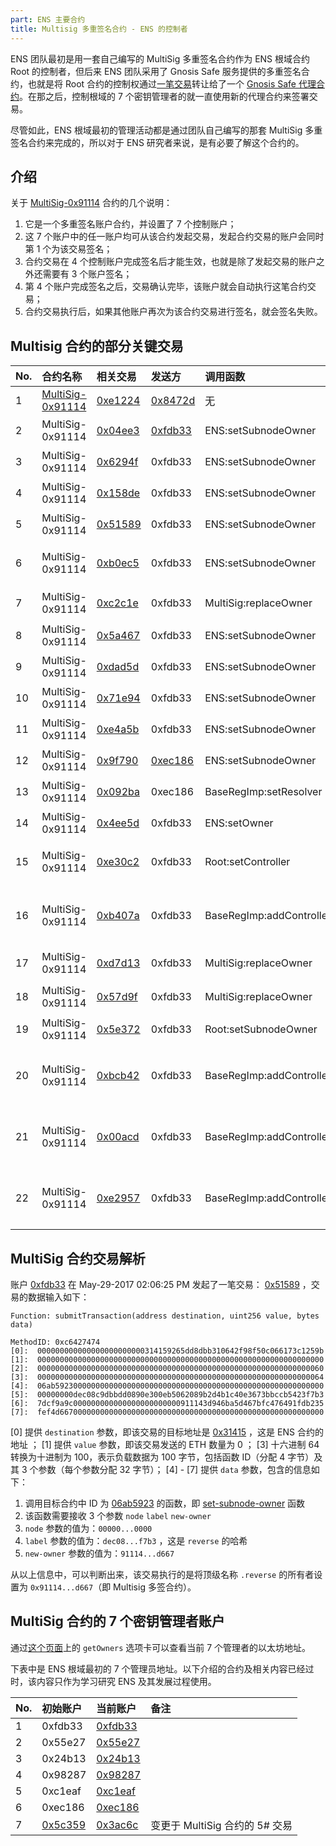 ```yaml
---
part: ENS 主要合约
title: Multisig 多重签名合约 - ENS 的控制者
---
```



ENS 团队最初是用一套自己编写的 MultiSig 多重签名合约作为 ENS 根域合约 Root 的控制者，但后来 ENS 团队采用了 Gnosis Safe 服务提供的多重签名合约，也就是将 Root 合约的控制权通过[一笔交易](https://cn.etherscan.com/tx/0x78c7eb4db4de4588b7c9abab3cf44c58e58b66aad3157aa146f10f61d00be7a5)转让给了一个 [Gnosis Safe 代理合约](https://cn.etherscan.com/address/0xcf60916b6cb4753f58533808fa610fcbd4098ec0)。在那之后，控制根域的 7 个密钥管理者的就一直使用新的代理合约来签署交易。

尽管如此，ENS 根域最初的管理活动都是通过团队自己编写的那套 MultiSig 多重签名合约来完成的，所以对于 ENS 研究者来说，是有必要了解这个合约的。

## 介绍

关于 [MultiSig-0x91114](https://cn.etherscan.com/address/0x911143d946ba5d467bfc476491fdb235fef4d667) 合约的几个说明：

1. 它是一个多重签名账户合约，并设置了 7 个控制账户；
2. 这 7 个账户中的任一账户均可从该合约发起交易，发起合约交易的账户会同时第 1 个为该交易签名；
3. 合约交易在 4 个控制账户完成签名后才能生效，也就是除了发起交易的账户之外还需要有 3 个账户签名；
4. 第 4 个账户完成签名之后，交易确认完毕，该账户就会自动执行这笔合约交易；
5. 合约交易执行后，如果其他账户再次为该合约交易进行签名，就会签名失败。

## Multisig 合约的部分关键交易

| No. | 合约名称 | 相关交易 | 发送方 | 调用函数 | 备注 |
| :--- | :--- | :--- | :--- | :--- | :--- |
| 1 | [MultiSig-0x91114](https://cn.etherscan.com/address/0x911143d946ba5d467bfc476491fdb235fef4d667) | [0xe1224](https://cn.etherscan.com/tx/0xe12246c66ecc4e6b74d3455806e69c0f522063557dd62a9baba9c1bb3d025e38 "Mar-13-2017 05:33:20 AM") | [0x8472d](https://cn.etherscan.com/address/0x8472d6206f381ebf71a174b9de9e61b0e1962da4) | 无 | Multisig 合约创建 |
| 2 | MultiSig-0x91114 | [0x04ee3](https://cn.etherscan.com/tx/0x04ee3beb4642bd711d881557218f1341d352d6b2534cda8dd0ad578b7ed1d6d8 "Mar-14-2017 07:42:09 AM") | [0xfdb33](https://cn.etherscan.com/address/0xfdb33f8ac7ce72d7d4795dd8610e323b4c122fbb) | ENS:setSubnodeOwner | 0#：设置 .eth 的所有者为 [TempRegistrar-0x18c6c](https://cn.etherscan.com/address/0x18c6ce63b7a10daba7cfe5edd375fcef0b83cd39#code) |
| 3 | MultiSig-0x91114 | [0x6294f](https://cn.etherscan.com/tx/0x6294f79fd9893a6466cbf1f3cd11b013126fbeb49b3edea6b9b5d8db3d26ffc3 "Mar-14-2017 01:48:13 PM") | 0xfdb33 | ENS:setSubnodeOwner | 1#：设置 .eth 所有者为 0x00000 |
| 4 | MultiSig-0x91114 | [0x158de](https://cn.etherscan.com/tx/0x158de0666c49884497210921baad8817b7c02184b403a67570becd36e92e98db "Apr-26-2017 07:26:25 PM") | 0xfdb33 | ENS:setSubnodeOwner | 2#：设置 .eth 所有者为 [TempRegistrar-0x6090a](https://cn.etherscan.com/address/0x6090a6e47849629b7245dfa1ca21d94cd15878ef#code) |
| 5 | MultiSig-0x91114 | [0x51589](https://cn.etherscan.com/tx/0x51589fdfaae37961d77596a7cea4871f87b4ca73100b6ae2888d302800d174be "May-29-2017 02:06:25 PM") | 0xfdb33 | ENS:setSubnodeOwner | 3#：设置 .reverse 所有者为 [MultiSig-0x91114](https://cn.etherscan.com/address/0x911143d946ba5d467bfc476491fdb235fef4d667) |
| 6 | MultiSig-0x91114 | [0xb0ec5](https://cn.etherscan.com/tx/0xb0ec55233886f8f3a2a03aed82a81ac55323ffe2b19c3955cf4c1054e0b0f6c0 "May-29-2017 02:14:45 PM") | 0xfdb33 | ENS:setSubnodeOwner | 4#：设置 .addr.reverse 所有者为 [ReverseRegistrar-0x9062c](https://cn.etherscan.com/address/0x9062c0a6dbd6108336bcbe4593a3d1ce05512069#code) |
| 7 | MultiSig-0x91114 | [0xc2c1e](https://cn.etherscan.com/tx/0xc2c1eb50442f2c904957b24d6ec8d4c75f03b53926dfee51d6fc711d17da710e "May-29-2017 02:14:45 PM") | 0xfdb33 | MultiSig:replaceOwner | 5#：将多重账户中 [0x5c359](https://cn.etherscan.com/address/0x5c35939706c8b4c8d8f95801a9c903de9a2af937) 替换为 [0x3ac6c](https://cn.etherscan.com/address/0x3ac6cb2ccfd8c8aae3ba31d7ed44c20d241b16a4) |
| 8 | MultiSig-0x91114 | [0x5a467](https://cn.etherscan.com/tx/0x5a467dec07101b987c9de405059f1b95e7cb2b10dd8fc78837e85f2eae379e31 "Aug-29-2018 03:19:23 PM") | 0xfdb33 | ENS:setSubnodeOwner | 6#：设置 .xyz 所有者为 [DNSRegistrar-0xf7004](https://cn.etherscan.com/address/0xf7004095d2d81fe3b5937241c106aace6d6e8e4a#code) |
| 9 | MultiSig-0x91114 | [0xdad5d](https://cn.etherscan.com/tx/0xdad5de00ada30a9a0091fcba596aa344860c1aec19eab321b9e39e3ae5744c28 "Aug-29-2018 03:20:01 PM") | 0xfdb33 | ENS:setSubnodeOwner | 7#：设置 .luxe 所有者为 [0x765b1](https://cn.etherscan.com/address/0x765b1171c917d842b7536de3155d709f3428c981) |
| 10 | MultiSig-0x91114 | [0x71e94](https://cn.etherscan.com/tx/0x71e94b941236acbc4a483d6e6941bedbafc9cb2b025b123ded66dce6ef1e33bb "Jan-06-2019 10:18:08 PM") | 0xfdb33 | ENS:setSubnodeOwner | 8#：设置 .kred 所有者为 [0x56ca9](https://cn.etherscan.com/address/0x56ca9514363f68d622931dce1566070f86ce5550) |
| 11 | MultiSig-0x91114 | [0xe4a5b](https://cn.etherscan.com/tx/0xe4a5b8a99153ad0ea36d8acf39018c3ecf6808df35f554f8f1cd9ec3358bd6d4 "Feb-11-2019 10:39:54 PM") | 0xfdb33 | ENS:setSubnodeOwner | 9#：设置 .club 所有者为 [0x1eb4b](https://cn.etherscan.com/address/0x1eb4b8506fca65e6b229e346dfbfd349956a66e3) |
| 12 | MultiSig-0x91114 | [0x9f790](https://cn.etherscan.com/tx/0x9f790575492b18f349d16f098b39eec0e5550afee4bb7f4ea43dc9e5e6cbf872 "Apr-30-2019 12:20:56 PM") | [0xec186](https://cn.etherscan.com/address/0xec1867e2597b1499e34210cd0cc086924f0d0ebe) | ENS:setSubnodeOwner | a#：设置 .eth 所有者为 [BaseRegImp-0xfac7b](https://cn.etherscan.com/address/0xfac7bea255a6990f749363002136af6556b31e04#code) |
| 13 | MultiSig-0x91114 | [0x092ba](https://cn.etherscan.com/tx/0x092ba91e4d019dfabf5a182b03b26ee1672e5db30669fe8521a50649ab40beba "Apr-30-2019 12:26:07 PM") | 0xec186 | BaseRegImp:setResolver | b#：设置 .eth 的解析器为 [OwnedResolver-0x97683](https://cn.etherscan.com/address/0x97683a370239817cf33ec2c2ad3b3a1884571f69#code) |
| 14 | MultiSig-0x91114 | [0x4ee5d](https://cn.etherscan.com/tx/0x4ee5d7a187519d6786540fa3dbe2ae5fc434237bc98307802c2a54aec55722ad "May-31-2019 12:31:31 AM") | 0xfdb33 | ENS:setOwner | c#：设置根域的所有者为 [Root-0x28508](https://cn.etherscan.com/address/0x285088c75a8508664ad77df63e2d60a408e5284a#code) |
| 15 | MultiSig-0x91114 | [0xe30c2](https://cn.etherscan.com/tx/0xe30c288d9a3f5b2eb4b717209fec83f9d95a74fd9ffeca021f7508c0571f3e9b "Jun-05-2019 02:32:17 AM") | 0xfdb33 | Root:setController | d#：设置 [NameBazaarRescue-0x2a2a1](https://cn.etherscan.com/address/0x2a2a19b4f47cd6a752dae1bd1096a74fece93342#code) 为 Root 管理员 |
| 16 | MultiSig-0x91114 | [0xb407a](https://cn.etherscan.com/tx/0xb407a385b90af8bdd11c123323f06f0471883b9b5b881c4d4c05ea53947a8253 "Jul-21-2019 10:20:31 PM") | 0xfdb33 | BaseRegImp:addController | e#：添加 [ShortNameClaims-0xf7c83](https://cn.etherscan.com/address/0xf7c83bd0c50e7a72b55a39fe0dabf5e3a330d749#code) 为 [BaseRegImp-0xfac7b](https://cn.etherscan.com/address/0xfac7bea255a6990f749363002136af6556b31e04#code) 管理员 |
| 17 | MultiSig-0x91114 | [0xd7d13](https://cn.etherscan.com/tx/0xd7d1338e2992a91f40481cc8da417206771ca66701f8870c5ea3f83ba006d4f4 "Jul-21-2019 10:24:36 PM") | 0xfdb33 | MultiSig:replaceOwner | f# (!)：将多重账户中 [0xfdb33](https://cn.etherscan.com/address/0xfdb33f8ac7ce72d7d4795dd8610e323b4c122fbb) 替换为 [0xb8c2c](https://cn.etherscan.com/address/0xb8c2c29ee19d8307cb7255e1cd9cbde883a267d5) |
| 18 | MultiSig-0x91114 | [0x57d9f](https://cn.etherscan.com/tx/0x57d9f7e86118cb0cff6df49e1ad57d0161c18506d3ce4580ca2f9bc26d2c00b4 "Aug-13-2019 08:55:54 PM") | 0xfdb33 | MultiSig:replaceOwner | 10# (!)：将多重账户中 [0xfdb33](https://cn.etherscan.com/address/0xfdb33f8ac7ce72d7d4795dd8610e323b4c122fbb) 替换为 [0xb8c2c](https://cn.etherscan.com/address/0xb8c2c29ee19d8307cb7255e1cd9cbde883a267d5) |
| 19 | MultiSig-0x91114 | [0x5e372](https://cn.etherscan.com/tx/0x5e37279847698f60c1b7743404f6c1b7b5b8a06c21dd8018425cbb4de2d930a0 "Aug-13-2019 08:59:00 PM") | 0xfdb33 | Root:setSubnodeOwner | 11#：设置 .art 所有者为 [0xbaf54](https://cn.etherscan.com/address/0xbaf547935ac43004f6926140512fcaefcfd534c5) |
| 20 | MultiSig-0x91114 | [0xbcb42](https://cn.etherscan.com/tx/0xbcb4275bcc94d0d625a1907b69285cd13d63e4d9438de99a8e648e957c0992ae "Sep-05-2019 12:45:34 AM") | 0xfdb33 | BaseRegImp:addController | 12#：添加 [ShortNameAuctionController](https://cn.etherscan.com/address/0x699c7f511c9e2182e89f29b3bfb68bd327919d17#code) 为 [BaseRegImp-0xfac7b](https://cn.etherscan.com/address/0xfac7bea255a6990f749363002136af6556b31e04#code) 管理员 |
| 21 | MultiSig-0x91114 | [0x00acd](https://cn.etherscan.com/tx/0x00acd178479f5f2b0cdd4ab509ccddf0744a85763de77d14f0c694bfb1ce6daf "Nov-04-2019 01:40:18 AM") | 0xfdb33 | BaseRegImp:addController | 13#：添加 [ETHRegistrarController-0xb22c1](https://cn.etherscan.com/address/0xb22c1c159d12461ea124b0deb4b5b93020e6ad16#code) 为 BaseRegImp-0xfac7b 管理员 |
| 22 | MultiSig-0x91114 | [0xe2957](https://cn.etherscan.com/tx/0xe29573870e013b92d26450a9cb0b2c5172a31ac591404fd66053be1f89fd2bf6 "Nov-06-2019 05:48:27 PM") | 0xfdb33 | BaseRegImp:addController | 14# (?)：添加 [ETHRegistrarController-0xd931ab](https://cn.etherscan.com/address/0xd931ab1c9df3eb507edd074c8182017b6f1e672b#code) 为 BaseRegImp 管理员 |

## MultiSig 合约交易解析

账户 [0xfdb33](https://cn.etherscan.com/address/0xfdb33f8ac7ce72d7d4795dd8610e323b4c122fbb) 在 May-29-2017 02:06:25 PM 发起了一笔交易： [0x51589](https://cn.etherscan.com/tx/0x51589fdfaae37961d77596a7cea4871f87b4ca73100b6ae2888d302800d174be) ，交易的数据输入如下：

``` text
Function: submitTransaction(address destination, uint256 value, bytes data)

MethodID: 0xc6427474
[0]:  000000000000000000000000314159265dd8dbb310642f98f50c066173c1259b
[1]:  0000000000000000000000000000000000000000000000000000000000000000
[2]:  0000000000000000000000000000000000000000000000000000000000000060
[3]:  0000000000000000000000000000000000000000000000000000000000000064
[4]:  06ab592300000000000000000000000000000000000000000000000000000000
[5]:  00000000dec08c9dbbdd0890e300eb5062089b2d4b1c40e3673bbccb5423f7b3
[6]:  7dcf9a9c000000000000000000000000911143d946ba5d467bfc476491fdb235
[7]:  fef4d66700000000000000000000000000000000000000000000000000000000
```

[0] 提供 `destination` 参数，即该交易的目标地址是 [0x31415](https://cn.etherscan.com/address/0x314159265dd8dbb310642f98f50c066173c1259b) ，这是 ENS 合约的地址 ；
[1] 提供 `value` 参数，即该交易发送的 ETH 数量为 0 ；
[3] 十六进制 64 转换为十进制为 100，表示负载数据为 100 字节，包括函数 ID（分配 4 字节）及其 3 个参数（每个参数分配 32 字节）；
[4] - [7] 提供 `data` 参数，包含的信息如下：

1. 调用目标合约中 ID 为 [06ab5923](https://github.com/ensdomains/ens/blob/master/contracts/ENS.lll#L25) 的函数，即 [set-subnode-owner](https://github.com/ensdomains/ens/blob/master/contracts/ENS.lll#L223) 函数
2. 该函数需要接收 3 个参数 `node` `label` `new-owner`
3. `node` 参数的值为：`00000...0000`
4. `label` 参数的值为：`dec08...f7b3` ，这是 `reverse` 的哈希
5. `new-owner` 参数的值为：`91114...d667`

从以上信息中，可以判断出来，该交易执行的是将顶级名称 `.reverse` 的所有者设置为 `0x91114...d667`（即 Multisig 多签合约）。

## MultiSig 合约的 7 个密钥管理者账户

通过[这个页面](https://cn.etherscan.com/address/0xcf60916b6cb4753f58533808fa610fcbd4098ec0#readProxyContract)上的 `getOwners` 选项卡可以查看当前 7 个管理者的以太坊地址。

下表中是 ENS 根域最初的 7 个管理员地址。以下介绍的合约及相关内容已经过时，该内容只作为学习研究 ENS 及其发展过程使用。

| No. | 初始账户 | 当前账户 | 备注 |
| :--- | :--- | :--- | :--- |
| 1 | 0xfdb33 | [0xfdb33](https://cn.etherscan.com/address/0xfdb33f8ac7ce72d7d4795dd8610e323b4c122fbb) | |
| 2 | 0x55e27 | [0x55e27](https://cn.etherscan.com/address/0x55e2780588aa5000f464f700d2676fd0a22ee160) | |
| 3 | 0x24b13 | [0x24b13](https://cn.etherscan.com/address/0x24b139e561874594b738c2735a24b8ea52b82571) | |
| 4 | 0x98287 | [0x98287](https://cn.etherscan.com/address/0x98287874532b83ccf25a8539b67530ae8fc1d004) | |
| 5 | 0xc1eaf | [0xc1eaf](https://cn.etherscan.com/address/0xc1eaf60420e382269f510517d5cf80da5db57c52) | |
| 6 | 0xec186 | [0xec186](https://cn.etherscan.com/address/0xec1867e2597b1499e34210cd0cc086924f0d0ebe) | |
| 7 | [0x5c359](https://cn.etherscan.com/address/0x5c35939706c8b4c8d8f95801a9c903de9a2af937) | [0x3ac6c](https://cn.etherscan.com/address/0x3ac6cb2ccfd8c8aae3ba31d7ed44c20d241b16a4) | 变更于 MultiSig 合约的 5# 交易|
